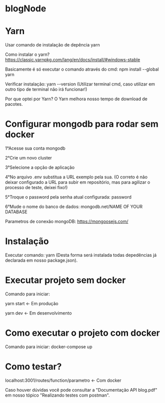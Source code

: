 # blogNode

# Yarn
Usar comando de instalação de depência yarn

Como instalar o yarn?
https://classic.yarnpkg.com/lang/en/docs/install/#windows-stable

Basicamente é só executar o comando através do cmd: npm install --global yarn

Verificar instalação: yarn --version
(Utilizar terminal cmd, caso utilizar em outro tipo de terminal não irá funcionar!)

Por que optei por Yarn?
O Yarn melhora nosso tempo de download de pacotes.

# Configurar mongodb para rodar sem docker

1°Acesse sua conta mongodb

2°Crie um novo cluster

3°Selecione a opção de aplicação

4°No arquivo .env substitua a URL exemplo pela sua. (O correto é não deixar configurado a URL para subir em repositório, mas para agilizar o processo de teste, deixei fixo!)

5°Troque o password pela senha atual configurada: password

6°Mude o nome do banco de dados: mongodb.net/NAME OF YOUR DATABASE

Parametros de conexão mongoDB: https://mongoosejs.com/

# Instalação

Executar comando: yarn
(Desta forma será instalada todas depedências já declarada em nosso package.json).

# Executar projeto sem docker

Comando para iniciar: 


yarn start <- Em produção

yarn dev <- Em desenvolvimento


# Como executar o projeto com docker

Comando para iniciar: docker-compose up

# Como testar?

localhost:3001/routes/function/parametro <- Com docker

Caso houver dúvidas você pode consultar a "Documentação API blog.pdf" em nosso tópico "Realizando testes com postman".


